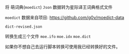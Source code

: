 将 萌词典(`moedict`) `Json` 数据转为星际译王词典格式文件

`moedict` 数据来自项目: https://github.com/g0v/moedict-data

`dict-revised.json`

转换生成三个文件 `moe.ifo` `moe.idx` `moe.dict`

如果你不想自己去运行脚本转换可使用我已经转换好的文件。